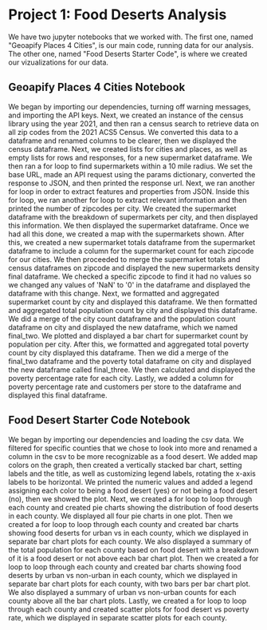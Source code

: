 # Project 1: Food Deserts Analysis

We have two jupyter notebooks that we worked with.
The first one, named "Geoapify Places 4 Cities", is our main code, running data for our analysis.
The other one, named "Food Deserts Starter Code", is where we created our vizualizations for our data.

## Geoapify Places 4 Cities Notebook
We began by importing our dependencies, turning off warning messages, and importing the API keys.
Next, we created an instance of the census library using the year 2021, and then ran a census search to retrieve data on all zip codes from the 2021 ACS5 Census. We converted this data to a dataframe and renamed columns to be clearer, then we displayed the census dataframe.
Next, we created lists for cities and places, as well as empty lists for rows and responses, for a new supermarket dataframe.
We then ran a for loop to find supermarkets within a 10 mile radius. We set the base URL, made an API request using the params dictionary, converted the response to JSON, and then printed the response url.
Next, we ran another for loop in order to extract features and properties from JSON. Inside this for loop, we ran another for loop to extract relevant information and then printed the number of zipcodes per city.
We created the supermarket dataframe with the breakdown of supermarkets per city, and then displayed this information.
We then displayed the supermarket dataframe.
Once we had all this done, we created a map with the supermarkets shown.
After this, we created a new supermarket totals dataframe from the supermarket dataframe to include a column for the supermarket count for each zipcode for our cities.
We then proceeded to merge the supermarket totals and census dataframes on zipcode and displayed the new supermarkets density final dataframe.
We checked a specific zipcode to find it had no values so we changed any values of 'NaN' to '0' in the dataframe and displayed the dataframe with this change.
Next, we formatted and aggregated supermarket count by city and displayed this dataframe.
We then formatted and aggregated total population count by city and displayed this dataframe.
We did a merge of the city count dataframe and the population count dataframe on city and displayed the new dataframe, which we named final_two.
We plotted and displayed a bar chart for supermarket count by population per city.
After this, we formatted and aggregated total poverty count by city displayed this dataframe.
Then we did a merge of the final_two dataframe and the poverty total dataframe on city and displayed the new dataframe called final_three.
We then calculated and displayed the poverty percentage rate for each city.
Lastly, we added a column for poverty percentage rate and customers per store to the dataframe and displayed this final dataframe.

## Food Desert Starter Code Notebook
We began by importing our dependencies and loading the csv data.
We filtered for specific counties that we chose to look into more and renamed a column in the csv to be more recognizable as a food desert.
We added map colors on the graph, then created a vertically stacked bar chart, setting labels and the title, as well as customizing legend labels, rotating the x-axis labels to be horizontal.
We printed the numeric values and added a legend assigning each color to being a food desert (yes) or not being a food desert (no), then we showed the plot.
Next, we created a for loop to loop through each county and created pie charts showing the distribution of food deserts in each county. We displayed all four pie charts in one plot.
Then we created a for loop to loop through each county and created bar charts showing food deserts for urban vs in each county, which we displayed in separate bar chart plots for each county. We also displayed a summary of the total population for each county based on food desert with a breakdown of it is a food desert or not above each bar chart plot.
Then we created a for loop to loop through each county and created bar charts showing food deserts by urban vs non-urban in each county, which we displayed in separate bar chart plots for each county, with two bars per bar chart plot. We also displayed a summary of urban vs non-urban counts for each county above all the bar chart plots.
Lastly, we created a for loop to loop through each county and created scatter plots for food desert vs poverty rate, which we displayed in separate scatter plots for each county.